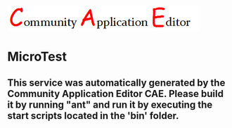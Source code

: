 ![CAE](https://github.com/GHProjectsTest/CAE-Deployment-Temp/blob/master/microservice-173/img/logo.png)  

MicroTest
===================


This service was automatically generated by the Community Application Editor CAE. Please build it by running "ant" and run it by executing the start scripts located in the 'bin' folder.
---------------
